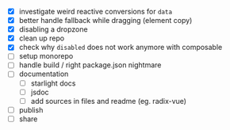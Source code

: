 - [x] investigate weird reactive conversions for `data`
- [x] better handle fallback while dragging (element copy)
- [x] disabling a dropzone
- [x] clean up repo
- [x] check why `disabled` does not work anymore with composable
- [ ] setup monorepo
- [ ] handle build / right package.json nightmare
- [ ] documentation
  - [ ] starlight docs
  - [ ] jsdoc
  - [ ] add sources in files and readme (eg. radix-vue)
- [ ] publish
- [ ] share 